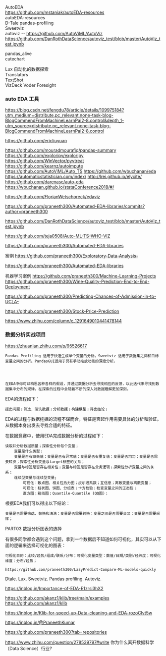 

AutoEDA   
    https://github.com/mstaniak/autoEDA-resources  
autoEDA-resources  
    D-Tale
    pandas-profiling  
    Sweetviz  
    autoviz   -- https://github.com/AutoViML/AutoViz
    https://github.com/DanRothDataScience/autoviz_test/blob/master/AutoViz_test.ipynb

pandas_alive   
cutechart   

Lux 自动化的数据探索  
Translators  
TextShot  
VizDeck
Voder
Foresight


### auto EDA  工具
https://blog.csdn.net/fengdu78/article/details/109975184?utm_medium=distribute.pc_relevant.none-task-blog-BlogCommendFromMachineLearnPai2-8.control&depth_1-utm_source=distribute.pc_relevant.none-task-blog-BlogCommendFromMachineLearnPai2-8.control

https://github.com/ericliuyuan

https://github.com/mouradmourafiq/pandas-summary
https://github.com/exploripy/exploripy
https://github.com/WinVector/pyvtreat
https://github.com/kearnz/autoimpute
https://github.com/AutoViML/Auto_TS
https://github.com/wbuchanan/eda
https://automaticstatistician.com/index/
http://lrei.github.io/elycite/
https://github.com/darenasc/auto-eda
https://wbuchanan.github.io/stataConference2018/#/

https://github.com/FlorianWetschoreck/edaviz

https://github.com/praneeth300/Automated-EDA-libraries/commits?author=praneeth300

https://github.com/DanRothDataScience/autoviz_test/blob/master/AutoViz_test.ipynb

https://github.com/teja0508/Auto-ML-TS-WHO-VIZ

https://github.com/praneeth300/Automated-EDA-libraries

案例
https://github.com/praneeth300/Exploratory-Data-Analysis-

https://github.com/praneeth300/Automated-EDA-libraries

机器学习案例
https://github.com/praneeth300/Machine-Learning-Projects
https://github.com/praneeth300/Wine-Quality-Prediction-End-to-End-Deployment

https://github.com/praneeth300/Predicting-Chances-of-Admission-in-to-UCLA-

https://github.com/praneeth300/Stock-Price-Prediction

https://www.zhihu.com/column/c_1291649010441478144


### 数据分析实战项目   
https://zhuanlan.zhihu.com/p/95526617


    Pandas Profiling 适用于快速生成单个变量的分析。Sweetviz 适用于数据集之间和目标变量之间的分析。PandasGUI适用于具有手动拖放功能的深度分析。




    在EDA中你可以构思各种各样的假设，并通过数据分析去寻找相应的反馈，以此迭代来寻找到数据集中分布的规律。在探索的过程中会随着不断的深入对数据理解更加深刻。

EDA的流程如下：

    提出问题；筛选、清洗数据；分析数据；构建模型；得出结论；

EDA的过程与数据挖掘的流程不谋而合，特征是否起作用需要具体的分析和验证。从数据本身出发去寻找合适的特征。

在数据竞赛中，使用EDA完成数据分析的过程如下：

    读取并分析数据质量；探索性分析每个变量；
        变量是什么类型；
        变量是否有缺失值；变量是否有异常值；变量是否有重复值；变量是否均匀；变量是否需要转换；探索性分析变量与target标签的关系；
        变量与标签是否存在相关性；变量与标签是否存在业务逻辑；探索性分析变量之间的关系；
        连续型变量与连续型变量;
            可视化：散点图、相关性热力图；皮尔逊系数；互信息；离散变量与离散变量；
            可视化：柱状图、饼图、分组表；卡方检验；检查变量之间的正态性；
            直方图；箱线图；Quantile-Quantile (QQ图)；

根据EDA我们可以得出以下结论：

    变量是否需要筛选、替换和清洗；变量是否需要转换；变量之间是否需要交叉；变量是否需要采样；

PART03 数据分析图表的选择

有很多同学都会遇到这个问题，拿到一个数据后不知道如何可视化，其实可以从下面的逻辑来选择可视化的图表：

    可视化目的：比较/趋势/组成/联系/分布；可视化变量类型：数值/日期/类别/经纬度；可视化维度：分布/趋势；


<!-- LazyPredict-Compare-ML-models-quickly -->
    https://github.com/praneeth300/LazyPredict-Compare-ML-models-quickly


Dtale.
Lux.
Sweetviz.
Pandas profiling.
Autoviz.


https://inblog.in/Importance-of-EDA-E1zrsi3hX2


https://github.com/akanz1/klib/tree/main/examples
https://github.com/akanz1/klib

https://inblog.in/Klib-for-speed-up-Data-cleaning-and-EDA-rozoClvt5w

https://inblog.in/@PraneethKumar


https://github.com/praneeth300?tab=repositories


https://www.zhihu.com/question/278539797#write
你为什么离开数据科学（Data Science）行业?

